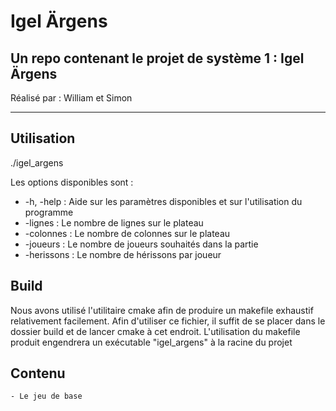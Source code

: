 # Igel Ärgens

## Un repo contenant le projet de système 1 : Igel Ärgens

Réalisé par : William et Simon

---

## Utilisation

./igel_argens <options>

Les options disponibles sont :
    
 - -h, -help : Aide sur les paramètres disponibles et sur l'utilisation du programme 
 - -lignes : Le nombre de lignes sur le plateau
 - -colonnes : Le nombre de colonnes sur le plateau
 - -joueurs : Le nombre de joueurs souhaités dans la partie
 - -herissons : Le nombre de hérissons par joueur


## Build

Nous avons utilisé l'utilitaire cmake afin de produire un makefile exhaustif relativement facilement. Afin d'utiliser ce fichier, il suffit de se placer dans le dossier build et de lancer cmake à cet endroit. L'utilisation du makefile produit engendrera un exécutable "igel_argens" à la racine du projet


## Contenu 
    - Le jeu de base
